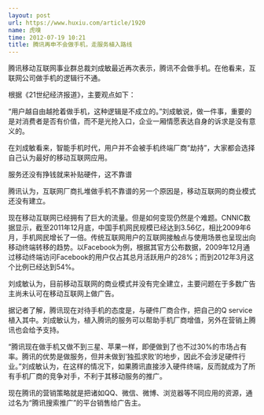 ```yaml
---
layout: post
url: https://www.huxiu.com/article/1920
name: 虎嗅
time: 2012-07-19 10:21
title: 腾讯再申不会做手机，走服务植入路线
---
```

腾讯移动互联网事业群总裁刘成敏最近再次表示，腾讯不会做手机。在他看来，互联网公司做手机的逻辑行不通。

根据《21世纪经济报道》，主要观点如下：

“用户越自由越抢着做手机，这种逻辑是不成立的。”刘成敏说，做一件事，重要的是对消费者是否有价值，而不是光抢入口，企业一厢情愿表达自身的诉求是没有意义的。

在刘成敏看来，智能手机时代，用户并不会被手机终端厂商“劫持”，大家都会选择自己认为最好的移动互联网应用。

服务还没有挣钱就来补贴硬件，这不靠谱

腾讯认为，互联网厂商扎堆做手机不靠谱的另一个原因是，移动互联网的商业模式还没有建立。

现在移动互联网已经拥有了巨大的流量。但是如何变现仍然是个难题。CNNIC数据显示，截至2011年12月底，中国手机网民规模已经达到3.56亿，相比2009年6月，手机网民增长了一倍。传统互联网用户的互联网接触点与使用场景也呈现出向移动终端转移的趋势。以Facebook为例，根据其官方公布数据，2009年12月通过移动终端访问Facebook的用户仅占其总月活跃用户的28%；而到2012年3月这个比例已经达到54%。

刘成敏认为，目前移动互联网的商业模式并没有完全建立，主要问题在于多数广告主尚未认可在移动互联网上做广告。

据记者了解，腾讯现在对待手机的态度是，与硬件厂商合作，把自己的Q service植入其中。刘成敏认为，植入腾讯的服务可以帮助手机厂商增值，另外在营销上腾讯也会给予支持。

“腾讯现在做手机又做不到三星、苹果一样，即便做到了也不过30%的市场占有率。腾讯的优势是做服务，但并未做到‘独孤求败’的地步，因此不会涉足硬件行业。”刘成敏认为，在这样的情况下，如果腾讯直接涉入硬件终端，反而就成为了所有手机厂商的竞争对手，不利于其移动服务的推广。

现在腾讯的营销策略就是把诸如QQ、微信、微博、浏览器等不同应用的资源，通过名为“腾讯搜索推广”的平台销售给广告主。

